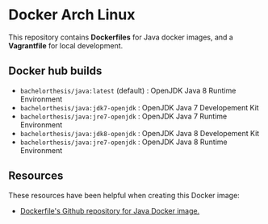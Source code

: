 # Docker Arch Linux

This repository contains **Dockerfiles** for Java docker images, and a **Vagrantfile** for local development. 

## Docker hub builds

* `bachelorthesis/java:latest` (default) : OpenJDK Java 8 Runtime Environment
* `bachelorthesis/java:jdk7-openjdk` : OpenJDK Java 7 Developement Kit
* `bachelorthesis/java:jre7-openjdk` : OpenJDK Java 7 Runtime Environment
* `bachelorthesis/java:jdk8-openjdk` : OpenJDK Java 8 Developement Kit
* `bachelorthesis/java:jre7-openjdk` : OpenJDK Java 8 Runtime Environment

## Resources

These resources have been helpful when creating this Docker image:

* [Dockerfile's Github repository for Java Docker image.][github_repository_dockerfile_java]

[github_repository_dockerfile_java]: https://github.com/dockerfile/java